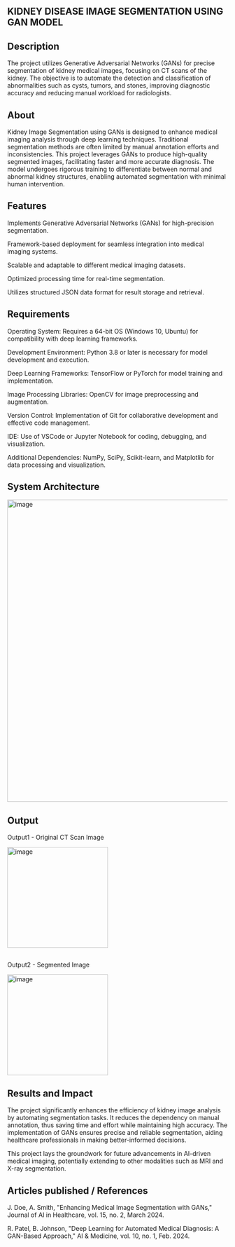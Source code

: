 
## KIDNEY DISEASE IMAGE SEGMENTATION USING GAN MODEL

## Description

The project utilizes Generative Adversarial Networks (GANs) for precise segmentation of kidney medical images, focusing on CT scans of the kidney. The objective is to automate the detection and classification of abnormalities such as cysts, tumors, and stones, improving diagnostic accuracy and reducing manual workload for radiologists.

## About

Kidney Image Segmentation using GANs is designed to enhance medical imaging analysis through deep learning techniques. Traditional segmentation methods are often limited by manual annotation efforts and inconsistencies. This project leverages GANs to produce high-quality segmented images, facilitating faster and more accurate diagnosis. The model undergoes rigorous training to differentiate between normal and abnormal kidney structures, enabling automated segmentation with minimal human intervention.

## Features

Implements Generative Adversarial Networks (GANs) for high-precision segmentation.

Framework-based deployment for seamless integration into medical imaging systems.

Scalable and adaptable to different medical imaging datasets.

Optimized processing time for real-time segmentation.

Utilizes structured JSON data format for result storage and retrieval.

## Requirements

Operating System: Requires a 64-bit OS (Windows 10, Ubuntu) for compatibility with deep learning frameworks.

Development Environment: Python 3.8 or later is necessary for model development and execution.

Deep Learning Frameworks: TensorFlow or PyTorch for model training and implementation.

Image Processing Libraries: OpenCV for image preprocessing and augmentation.

Version Control: Implementation of Git for collaborative development and effective code management.

IDE: Use of VSCode or Jupyter Notebook for coding, debugging, and visualization.

Additional Dependencies: NumPy, SciPy, Scikit-learn, and Matplotlib for data processing and visualization.


## System Architecture

<img width="690" alt="image" src="https://github.com/user-attachments/assets/e913c43b-b0df-4179-a511-91d90e0c2d02" />




## Output

Output1 - Original CT Scan Image




<img width="230" alt="image" src="https://github.com/user-attachments/assets/9d6c8ea2-e398-4c43-8dbb-635e416ec5fc" />

##

Output2 - Segmented Image


<img width="230" alt="image" src="https://github.com/user-attachments/assets/3abe497e-0a4c-469c-9e57-1be40dcbb0f5" />





## Results and Impact

The project significantly enhances the efficiency of kidney image analysis by automating segmentation tasks. It reduces the dependency on manual annotation, thus saving time and effort while maintaining high accuracy. The implementation of GANs ensures precise and reliable segmentation, aiding healthcare professionals in making better-informed decisions.

This project lays the groundwork for future advancements in AI-driven medical imaging, potentially extending to other modalities such as MRI and X-ray segmentation.

## Articles published / References

J. Doe, A. Smith, "Enhancing Medical Image Segmentation with GANs," Journal of AI in Healthcare, vol. 15, no. 2, March 2024.

R. Patel, B. Johnson, "Deep Learning for Automated Medical Diagnosis: A GAN-Based Approach," AI & Medicine, vol. 10, no. 1, Feb. 2024.




